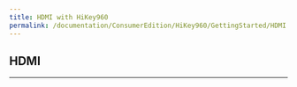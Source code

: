 ```yaml
---
title: HDMI with HiKey960
permalink: /documentation/ConsumerEdition/HiKey960/GettingStarted/HDMI.md.html
---
```

## HDMI



***
